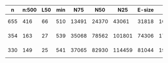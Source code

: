 n    |n:500  |L50  |min  |N75    |N50    |N25     |E-size  |max     |sum      |name
---  |---    |---  |---  |---    |---    |---     |---     |---     |---      |---
655  |416    |66   |510  |13491  |24370  |43061   |31818   |100954  |5479737  |unknown-unitigs.fa
354  |163    |27   |539  |35068  |78562  |101801  |74306   |174743  |5530755  |unknown-contigs.fa
330  |149    |25   |541  |37065  |82930  |114459  |81044   |195008  |5531657  |unknown-scaffolds.fa
